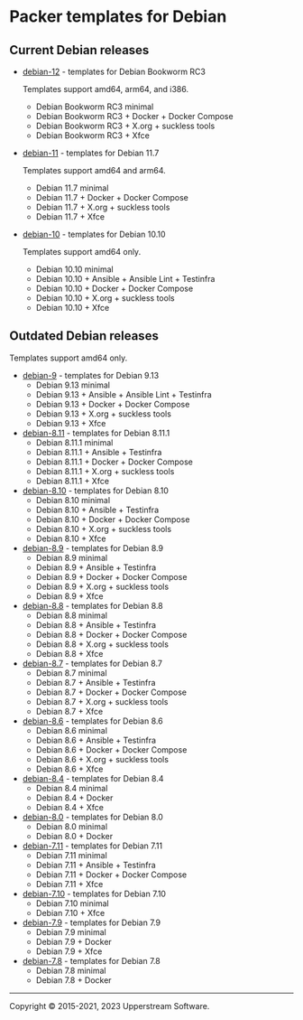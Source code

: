 # Packer templates for Debian

## Current Debian releases

* [debian-12](debian-12/README.md) - templates for Debian Bookworm RC3

  Templates support amd64, arm64, and i386.

  * Debian Bookworm RC3 minimal
  * Debian Bookworm RC3 + Docker + Docker Compose
  * Debian Bookworm RC3 + X.org + suckless tools
  * Debian Bookworm RC3 + Xfce

* [debian-11](debian-11/README.md) - templates for Debian 11.7

  Templates support amd64 and arm64.

  * Debian 11.7 minimal
  * Debian 11.7 + Docker + Docker Compose
  * Debian 11.7 + X.org + suckless tools
  * Debian 11.7 + Xfce
* [debian-10](debian-10/README.md) - templates for Debian 10.10

  Templates support amd64 only.

  * Debian 10.10 minimal
  * Debian 10.10 + Ansible + Ansible Lint + Testinfra
  * Debian 10.10 + Docker + Docker Compose
  * Debian 10.10 + X.org + suckless tools
  * Debian 10.10 + Xfce

## Outdated Debian releases

Templates support amd64 only.

* [debian-9](debian-9/README.md) - templates for Debian 9.13
  * Debian 9.13 minimal
  * Debian 9.13 + Ansible + Ansible Lint + Testinfra
  * Debian 9.13 + Docker + Docker Compose
  * Debian 9.13 + X.org + suckless tools
  * Debian 9.13 + Xfce
* [debian-8.11](debian-8.11/README.md) - templates for Debian 8.11.1
  * Debian 8.11.1 minimal
  * Debian 8.11.1 + Ansible + Testinfra
  * Debian 8.11.1 + Docker + Docker Compose
  * Debian 8.11.1 + X.org + suckless tools
  * Debian 8.11.1 + Xfce
* [debian-8.10](debian-8.10/README.md) - templates for Debian 8.10
  * Debian 8.10 minimal
  * Debian 8.10 + Ansible + Testinfra
  * Debian 8.10 + Docker + Docker Compose
  * Debian 8.10 + X.org + suckless tools
  * Debian 8.10 + Xfce
* [debian-8.9](debian-8.9/README.md) - templates for Debian 8.9
  * Debian 8.9 minimal
  * Debian 8.9 + Ansible + Testinfra
  * Debian 8.9 + Docker + Docker Compose
  * Debian 8.9 + X.org + suckless tools
  * Debian 8.9 + Xfce
* [debian-8.8](debian-8.8/README.md) - templates for Debian 8.8
  * Debian 8.8 minimal
  * Debian 8.8 + Ansible + Testinfra
  * Debian 8.8 + Docker + Docker Compose
  * Debian 8.8 + X.org + suckless tools
  * Debian 8.8 + Xfce
* [debian-8.7](debian-8.7/README.md) - templates for Debian 8.7
  * Debian 8.7 minimal
  * Debian 8.7 + Ansible + Testinfra
  * Debian 8.7 + Docker + Docker Compose
  * Debian 8.7 + X.org + suckless tools
  * Debian 8.7 + Xfce
* [debian-8.6](debian-8.6/README.md) - templates for Debian 8.6
  * Debian 8.6 minimal
  * Debian 8.6 + Ansible + Testinfra
  * Debian 8.6 + Docker + Docker Compose
  * Debian 8.6 + X.org + suckless tools
  * Debian 8.6 + Xfce
* [debian-8.4](debian-8.4/README.md) - templates for Debian 8.4
  * Debian 8.4 minimal
  * Debian 8.4 + Docker
  * Debian 8.4 + Xfce
* [debian-8.0](debian-8.0/README.md) - templates for Debian 8.0
  * Debian 8.0 minimal
  * Debian 8.0 + Docker
* [debian-7.11](debian-7.11/README.md) - templates for Debian 7.11
  * Debian 7.11 minimal
  * Debian 7.11 + Ansible + Testinfra
  * Debian 7.11 + Docker + Docker Compose
  * Debian 7.11 + Xfce
* [debian-7.10](debian-7.10/README.md) - templates for Debian 7.10
  * Debian 7.10 minimal
  * Debian 7.10 + Xfce
* [debian-7.9](debian-7.9/README.md) - templates for Debian 7.9
  * Debian 7.9 minimal
  * Debian 7.9 + Docker
  * Debian 7.9 + Xfce
* [debian-7.8](debian-7.8/README.md) - templates for Debian 7.8
  * Debian 7.8 minimal
  * Debian 7.8 + Docker

- - -

Copyright &copy; 2015-2021, 2023 Upperstream Software.
